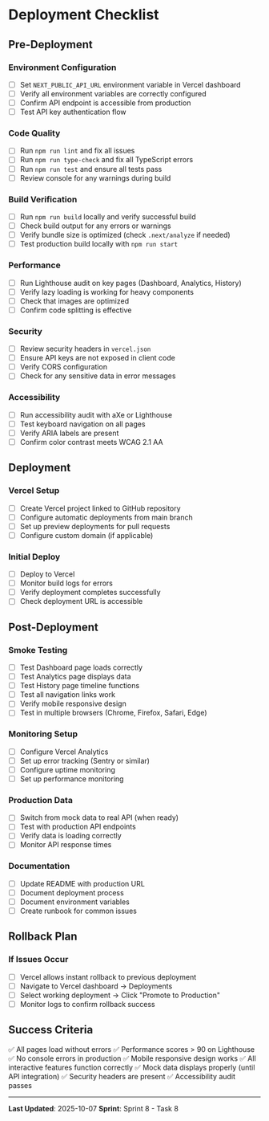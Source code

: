 # Deployment Checklist

## Pre-Deployment

### Environment Configuration
- [ ] Set `NEXT_PUBLIC_API_URL` environment variable in Vercel dashboard
- [ ] Verify all environment variables are correctly configured
- [ ] Confirm API endpoint is accessible from production
- [ ] Test API key authentication flow

### Code Quality
- [ ] Run `npm run lint` and fix all issues
- [ ] Run `npm run type-check` and fix all TypeScript errors
- [ ] Run `npm run test` and ensure all tests pass
- [ ] Review console for any warnings during build

### Build Verification
- [ ] Run `npm run build` locally and verify successful build
- [ ] Check build output for any errors or warnings
- [ ] Verify bundle size is optimized (check `.next/analyze` if needed)
- [ ] Test production build locally with `npm run start`

### Performance
- [ ] Run Lighthouse audit on key pages (Dashboard, Analytics, History)
- [ ] Verify lazy loading is working for heavy components
- [ ] Check that images are optimized
- [ ] Confirm code splitting is effective

### Security
- [ ] Review security headers in `vercel.json`
- [ ] Ensure API keys are not exposed in client code
- [ ] Verify CORS configuration
- [ ] Check for any sensitive data in error messages

### Accessibility
- [ ] Run accessibility audit with aXe or Lighthouse
- [ ] Test keyboard navigation on all pages
- [ ] Verify ARIA labels are present
- [ ] Confirm color contrast meets WCAG 2.1 AA

## Deployment

### Vercel Setup
- [ ] Create Vercel project linked to GitHub repository
- [ ] Configure automatic deployments from main branch
- [ ] Set up preview deployments for pull requests
- [ ] Configure custom domain (if applicable)

### Initial Deploy
- [ ] Deploy to Vercel
- [ ] Monitor build logs for errors
- [ ] Verify deployment completes successfully
- [ ] Check deployment URL is accessible

## Post-Deployment

### Smoke Testing
- [ ] Test Dashboard page loads correctly
- [ ] Test Analytics page displays data
- [ ] Test History page timeline functions
- [ ] Test all navigation links work
- [ ] Verify mobile responsive design
- [ ] Test in multiple browsers (Chrome, Firefox, Safari, Edge)

### Monitoring Setup
- [ ] Configure Vercel Analytics
- [ ] Set up error tracking (Sentry or similar)
- [ ] Configure uptime monitoring
- [ ] Set up performance monitoring

### Production Data
- [ ] Switch from mock data to real API (when ready)
- [ ] Test with production API endpoints
- [ ] Verify data is loading correctly
- [ ] Monitor API response times

### Documentation
- [ ] Update README with production URL
- [ ] Document deployment process
- [ ] Document environment variables
- [ ] Create runbook for common issues

## Rollback Plan

### If Issues Occur
- [ ] Vercel allows instant rollback to previous deployment
- [ ] Navigate to Vercel dashboard → Deployments
- [ ] Select working deployment → Click "Promote to Production"
- [ ] Monitor logs to confirm rollback success

## Success Criteria

✅ All pages load without errors
✅ Performance scores > 90 on Lighthouse
✅ No console errors in production
✅ Mobile responsive design works
✅ All interactive features function correctly
✅ Mock data displays properly (until API integration)
✅ Security headers are present
✅ Accessibility audit passes

---

**Last Updated**: 2025-10-07
**Sprint**: Sprint 8 - Task 8
